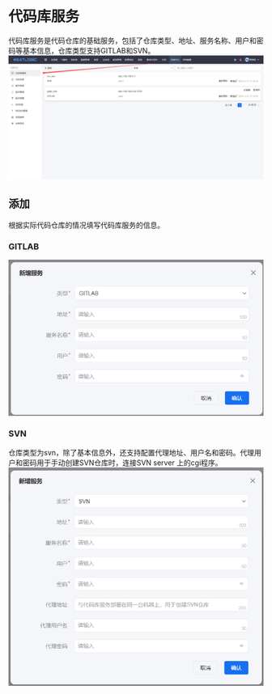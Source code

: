 # 代码库服务
代码库服务是代码仓库的基础服务，包括了仓库类型、地址、服务名称、用户和密码等基本信息，仓库类型支持GITLAB和SVN。
![](images/code_library_service.png)

## 添加
根据实际代码仓库的情况填写代码库服务的信息。

### GITLAB
![](images/service_gitlab.png)

### SVN
仓库类型为svn，除了基本信息外，还支持配置代理地址、用户名和密码。代理用户和密码用于手动创建SVN仓库时，连接SVN server 上的cgi程序。
![](images/service_svn.png)
